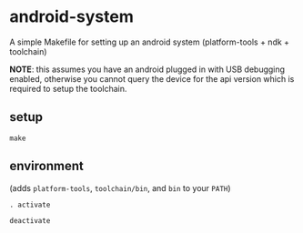 # android-system

A simple Makefile for setting up an android system (platform-tools + ndk + toolchain)

**NOTE**: this assumes you have an android plugged in with USB debugging enabled, otherwise
you cannot query the device for the api version which is required to setup the toolchain.

## setup

```
make
```

## environment

(adds `platform-tools`, `toolchain/bin`, and `bin` to your `PATH`)

```
. activate
```

```
deactivate
```
